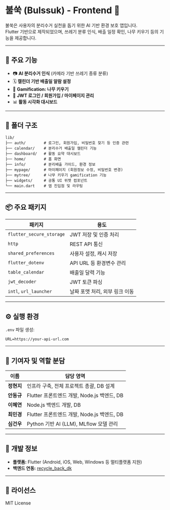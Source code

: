 # 불쑥 (Bulssuk) - Frontend 🌱

불쑥은 사용자의 분리수거 실천을 돕기 위한 AI 기반 환경 보호 앱입니다.  
Flutter 기반으로 제작되었으며, 쓰레기 분류 인식, 배출 일정 확인, 나무 키우기 등의 기능을 제공합니다.

---

## 🧭 주요 기능

- 📷 **AI 분리수거 인식** (카메라 기반 쓰레기 종류 분류)
- 🗓️ **캘린더 기반 배출일 알람 설정**
- 🌳 **Gamification: 나무 키우기**
- 🧾 **JWT 로그인 / 회원가입 / 마이페이지 관리**
- 📊 **활동 시각화 대시보드**

---

## 📂 폴더 구조

```
lib/
├── auth/        # 로그인, 회원가입, 비밀번호 찾기 등 인증 관련
├── calendar/    # 분리수거 배출일 캘린더 기능
├── dashboard/   # 활동 요약 대시보드
├── home/        # 홈 화면
├── info/        # 분리배출 가이드, 환경 정보
├── mypage/      # 마이페이지 (회원정보 수정, 비밀번호 변경)
├── mytree/      # 나무 키우기 gamification 기능
├── widgets/     # 공통 UI 위젯 컴포넌트
└── main.dart    # 앱 진입점 및 라우팅
```

---

## 📦 주요 패키지

| 패키지 | 용도 |
|--------|------|
| `flutter_secure_storage` | JWT 저장 및 인증 처리 |
| `http` | REST API 통신 |
| `shared_preferences` | 사용자 설정, 캐시 저장 |
| `flutter_dotenv` | API URL 등 환경변수 관리 |
| `table_calendar` | 배출일 달력 기능 |
| `jwt_decoder` | JWT 토큰 파싱 |
| `intl`, `url_launcher` | 날짜 포맷 처리, 외부 링크 이동 |

---

## ⚙️ 실행 환경

`.env` 파일 생성:
```env
URL=https://your-api-url.com
```

---

## 👥 기여자 및 역할 분담

| 이름     | 담당 영역                          |
|----------|-------------------------------------|
| **정현지** | 인프라 구축, 전체 프로젝트 총괄, DB 설계 |
| **안동규** | Flutter 프론트엔드 개발, Node.js 백엔드, DB |
| **이혜연** | Node.js 백엔드 개발, DB |
| **최민경** | Flutter 프론트엔드 개발, Node.js 백엔드, DB |
| **심건우** | Python 기반 AI (LLM), MLflow 모델 관리 |

---

## 📄 개발 정보

- **플랫폼:** Flutter (Android, iOS, Web, Windows 등 멀티플랫폼 지원)
- **백엔드 연동:** [recycle_back_dk](https://github.com/ahndongkyu/recycle_back_dk)

---

## 📄 라이선스

MIT License
